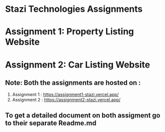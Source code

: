 # Stazi Technologies Assignments 

# Assignment 1: Property Listing Website

# Assignment 2: Car Listing Website 

## Note: Both the assignments are hosted on :
1. Assignment 1 : https://assignment1-stazi.vercel.app/
2. Assignment 2 : https://assignment2-stazi.vercel.app/

## To get a detailed document on both assigment go to their separate Readme.md
   
